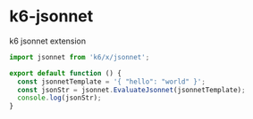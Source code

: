 # k6-jsonnet
k6 jsonnet extension


```js
import jsonnet from 'k6/x/jsonnet';

export default function () {
  const jsonnetTemplate = '{ "hello": "world" }';
  const jsonStr = jsonnet.EvaluateJsonnet(jsonnetTemplate);
  console.log(jsonStr);
}

```
